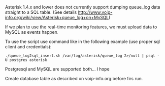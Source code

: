 Asterisk 1.4.x and lower does not currently support dumping queue_log data straight to a SQL table. (See details http://www.voip-info.org/wiki/view/Asterisk+queue_log+on+MySQL)

If we plan to use the real-time monitoring features, we must upload data to MySQL as events happen.

To use the script use command like in the following example (use proper sql client and credentials):


    ./queue_log2sql_insert.sh /var/log/asterisk/queue_log 2>/null | psql -U postgres asterisk

Postgresql and MySQL are supported both... I hope 

Create database table as described on voip-info.org before firs run.